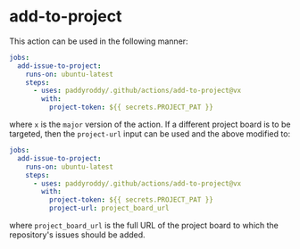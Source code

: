 # add-to-project

This action can be used in the following manner:

```yaml
jobs:
  add-issue-to-project:
    runs-on: ubuntu-latest
    steps:
      - uses: paddyroddy/.github/actions/add-to-project@vx
        with:
          project-token: ${{ secrets.PROJECT_PAT }}
```

where `x` is the `major` version of the action. If a different project board is
to be targeted, then the `project-url` input can be used and the above modified
to:

```yaml
jobs:
  add-issue-to-project:
    runs-on: ubuntu-latest
    steps:
      - uses: paddyroddy/.github/actions/add-to-project@vx
        with:
          project-token: ${{ secrets.PROJECT_PAT }}
          project-url: project_board_url
```

where `project_board_url` is the full URL of the project board to which the
repository's issues should be added.
